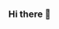 ### Hi there 👋

<!--
**MangeshChavan10/MangeshChavan10** is a ✨ _special_ ✨ repository because its `README.md` (this file) appears on your GitHub profile.

Here are some ideas to get you started:

- 🌱 I’m currently learning JAVA,Git,Github
- 📫 How to reach me: mangeshchavan374@gmail.com
-->
